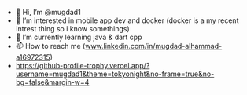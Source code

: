 - 👋 Hi, I’m @mugdad1
- 👀 I’m interested in mobile app dev and docker (docker is a my recent intrest thing so i know somethings)
- 🌱 I’m currently learning java & dart cpp
- 📫 How to reach me (www.linkedin.com/in/mugdad-alhammad-a16972315)
- https://github-profile-trophy.vercel.app/?username=mugdad1&theme=tokyonight&no-frame=true&no-bg=false&margin-w=4

<!---
mugdad1/mugdad1 is a ✨ special ✨ repository because its `README.md` (this file) appears on your GitHub profile.
You can click the Preview link to take a look at your changes.
--->
